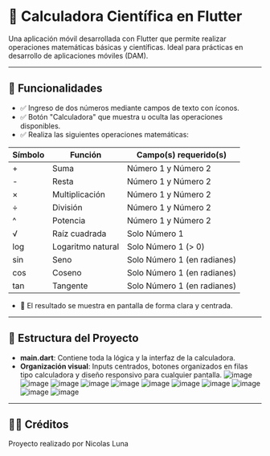 # 📱 Calculadora Científica en Flutter

Una aplicación móvil desarrollada con Flutter que permite realizar operaciones matemáticas básicas y científicas. Ideal para prácticas en desarrollo de aplicaciones móviles (DAM).

---

## 🚀 Funcionalidades

- ✅ Ingreso de dos números mediante campos de texto con íconos.
- ✅ Botón "Calculadora" que muestra u oculta las operaciones disponibles.
- ✅ Realiza las siguientes operaciones matemáticas:

| Símbolo | Función           | Campo(s) requerido(s)           |
|---------|-------------------|---------------------------------|
| +       | Suma              | Número 1 y Número 2             |
| -       | Resta             | Número 1 y Número 2             |
| ×       | Multiplicación    | Número 1 y Número 2             |
| ÷       | División          | Número 1 y Número 2             |
| ^       | Potencia          | Número 1 y Número 2             |
| √       | Raíz cuadrada     | Solo Número 1                   |
| log     | Logaritmo natural | Solo Número 1 (> 0)             |
| sin     | Seno              | Solo Número 1 (en radianes)     |
| cos     | Coseno            | Solo Número 1 (en radianes)     |
| tan     | Tangente          | Solo Número 1 (en radianes)     |

- 📌 El resultado se muestra en pantalla de forma clara y centrada.

---

## 🧱 Estructura del Proyecto

- **main.dart**: Contiene toda la lógica y la interfaz de la calculadora.
- **Organización visual**: Inputs centrados, botones organizados en filas tipo calculadora y diseño responsivo para cualquier pantalla.
![image](https://github.com/user-attachments/assets/c56579e0-040b-4b5a-b3f5-b2842d3d907e)
![image](https://github.com/user-attachments/assets/b76de396-6dde-4c28-aff6-a5a3bb9f119d)
![image](https://github.com/user-attachments/assets/00620362-d9fb-4df3-ad3a-d809aa64bc4c)
![image](https://github.com/user-attachments/assets/1f567cdc-f6a7-4c3d-964f-bc31a88b1791)
![image](https://github.com/user-attachments/assets/6b39992e-702a-4ff9-b2f3-18b9605e64f5)
![image](https://github.com/user-attachments/assets/113fcd14-fce4-4db0-b57b-7b2ee42294de)
![image](https://github.com/user-attachments/assets/7ffb7957-b3bf-4a0b-870e-d0af067d7f87)
![image](https://github.com/user-attachments/assets/78a37970-b0f7-4340-a18a-7cf5e3957805)
![image](https://github.com/user-attachments/assets/8b7c5fc3-15d6-44f6-825b-ee09338ab918)
![image](https://github.com/user-attachments/assets/f7e4d9ac-cdea-493c-99cd-0d91c6b4ff63)
![image](https://github.com/user-attachments/assets/30c2e0d8-8b85-4c31-b027-1cdbe922fb97)










---

## 👨‍💻 Créditos

Proyecto realizado por Nicolas Luna
